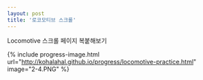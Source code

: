```yaml
---
layout: post
title: '로코모티브 스크롤'
---
```


Locomotive 스크롤 페이지 복붙해보기

{% include progress-image.html url="http://kohalahal.github.io/progress/locomotive-practice.html" image="2-4.PNG" %}

